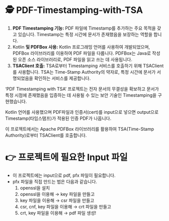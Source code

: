 # 🕵️ PDF-Timestamping-with-TSA

1. **PDF Timestamping 기능:** PDF 파일에 Timestamp를 추가하는 주요 목적을 갖고 있습니다. Timestamp는 특정 시간에 문서가 존재했음을 보장하는 역할을 합니다.
2. Kotlin **및 PDFBox 사용:** Kotlin 프로그래밍 언어를 사용하여 개발되었으며, PDFBox 라이브러리를 이용하여 PDF 파일을 다룹니다. PDFBox는 Java로 작성된 오픈 소스 라이브러리로, PDF 파일을 읽고 쓰는 데 사용됩니다.
3. **TSAClient 호출:** TSA로부터 Timestamping 서비스를 호출하기 위해 TSAClient를 사용합니다. TSA는 Time-Stamp Authority의 약자로, 특정 시간에 문서가 서명되었음을 확인하는 서비스를 제공합니다.

‘PDF Timestamping with TSA’ 프로젝트는 전자 문서의 무결성을 확보하고 문서가 특정 시점에 존재했음을 입증하는 데 사용될 수 있는 보안 기술인 Timestamping을 구현했습니다. 

Kotlin 언어를 사용했으며 PDF파일과 인증서(cert)를 input으로 넣으면 output으로 Timestamp(타임스탬프)가 적용된 인증 PDF가 나옵니다. 

이 프로젝트에서는 Apache PDFBox 라이브러리를 활용하여 TSA(Time-Stamp Authority)로부터 TSAClient를 호출합니다.



# 👉 프로젝트에 필요한 Input 파일

- 이 프로젝트에는 input으로 pdf, pfx 파일이 필요합니다.
- pfx 파일을 직접 만드는 법은 다음과 같습니다.
    1. openssl을 설치
    2. openssl을 이용해 → key 파일을 만들고
    3. key 파일을 이용해 → csr 파일을 만들고
    4. csr, cnf, key 파일을 이용해 → crt 파일을 만들고
    5. crt, key 파일을 이용해 → pdf 파일 생성!
